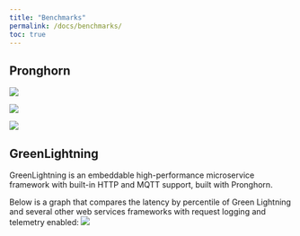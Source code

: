 ```yaml
---
title: "Benchmarks"
permalink: /docs/benchmarks/
toc: true
---
```

## Pronghorn

![](/Pronghorn/assets/images/PH_Latency.png)

![](/Pronghorn/assets/images/PH_Log_Latency.png)

![](/Pronghorn/assets/images/PH_Volume.png)

## GreenLightning
GreenLightning is an embeddable high-performance microservice framework with built-in HTTP and MQTT support, built with Pronghorn.

Below is a graph that compares the latency by percentile of Green Lightning and several other web services frameworks with request logging and telemetry enabled:
![](https://github.com/oci-pronghorn/GreenLightning/raw/master/benchmark.png)